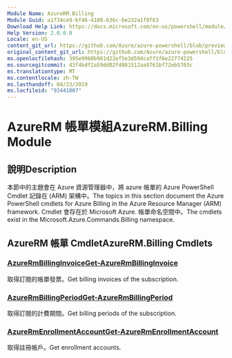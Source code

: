 ```yaml
---
Module Name: AzureRM.Billing
Module Guid: a1f34ce9-bf46-4180-b36c-be232a1f8f63
Download Help Link: https://docs.microsoft.com/en-us/powershell/module/azurerm.billing
Help Version: 2.0.0.0
Locale: en-US
content_git_url: https://github.com/Azure/azure-powershell/blob/preview/src/ResourceManager/Billing/Commands.Billing/help/AzureRM.Billing.md
original_content_git_url: https://github.com/Azure/azure-powershell/blob/preview/src/ResourceManager/Billing/Commands.Billing/help/AzureRM.Billing.md
ms.openlocfilehash: 395e9960b981d22ef5e3d594caff1f6e22774225
ms.sourcegitcommit: 43f4bdf2a59dd82fd881512aa9761bf72eb5703c
ms.translationtype: MT
ms.contentlocale: zh-TW
ms.lasthandoff: 04/23/2019
ms.locfileid: "93441807"
---
```

# <span data-ttu-id="eef5f-101">AzureRM 帳單模組</span><span class="sxs-lookup"><span data-stu-id="eef5f-101">AzureRM.Billing Module</span></span>
## <span data-ttu-id="eef5f-102">說明</span><span class="sxs-lookup"><span data-stu-id="eef5f-102">Description</span></span>
<span data-ttu-id="eef5f-103">本節中的主題會在 Azure 資源管理器中，將 azure 帳單的 Azure PowerShell Cmdlet 記錄在 (ARM) 架構中。</span><span class="sxs-lookup"><span data-stu-id="eef5f-103">The topics in this section document the Azure PowerShell cmdlets for Azure Billing in the Azure Resource Manager (ARM) framework.</span></span> <span data-ttu-id="eef5f-104">Cmdlet 會存在於 Microsoft Azure. 帳單命名空間中。</span><span class="sxs-lookup"><span data-stu-id="eef5f-104">The cmdlets exist in the Microsoft.Azure.Commands.Billing namespace.</span></span>

## <span data-ttu-id="eef5f-105">AzureRM 帳單 Cmdlet</span><span class="sxs-lookup"><span data-stu-id="eef5f-105">AzureRM.Billing Cmdlets</span></span>
### [<span data-ttu-id="eef5f-106">AzureRmBillingInvoice</span><span class="sxs-lookup"><span data-stu-id="eef5f-106">Get-AzureRmBillingInvoice</span></span>](Get-AzureRmBillingInvoice.md)
<span data-ttu-id="eef5f-107">取得訂閱的帳單發票。</span><span class="sxs-lookup"><span data-stu-id="eef5f-107">Get billing invoices of the subscription.</span></span>

### [<span data-ttu-id="eef5f-108">AzureRmBillingPeriod</span><span class="sxs-lookup"><span data-stu-id="eef5f-108">Get-AzureRmBillingPeriod</span></span>](Get-AzureRmBillingPeriod.md)
<span data-ttu-id="eef5f-109">取得訂閱的計費期間。</span><span class="sxs-lookup"><span data-stu-id="eef5f-109">Get billing periods of the subscription.</span></span>

### [<span data-ttu-id="eef5f-110">AzureRmEnrollmentAccount</span><span class="sxs-lookup"><span data-stu-id="eef5f-110">Get-AzureRmEnrollmentAccount</span></span>](Get-AzureRmEnrollmentAccount.md)
<span data-ttu-id="eef5f-111">取得註冊帳戶。</span><span class="sxs-lookup"><span data-stu-id="eef5f-111">Get enrollment accounts.</span></span>

